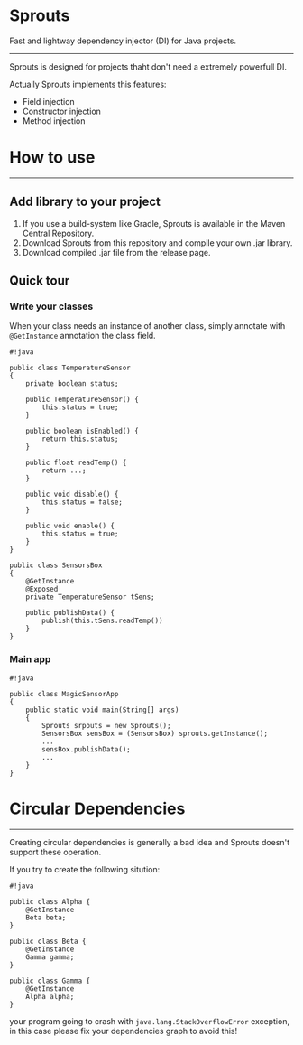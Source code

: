 # Sprouts #
Fast and lightway dependency injector (DI) for Java projects.
______________________________________________________________

Sprouts is designed for projects thaht don't need a extremely powerfull DI.

Actually Sprouts implements this features:

* Field injection
* Constructor injection
* Method injection

# How to use #
______________

## Add library to your project ##

1. If you use a build-system like Gradle, Sprouts is available in the Maven Central Repository.
2. Download Sprouts from this repository and compile your own .jar library.
3. Download compiled .jar file from the release page.

## Quick tour ##

### Write your classes ###

When your class needs an instance of another class, simply annotate with `@GetInstance` annotation the class field.
```
#!java

public class TemperatureSensor
{
	private boolean status;

	public TemperatureSensor() {
		this.status = true;
	}

	public boolean isEnabled() {
		return this.status;
	}

	public float readTemp() {
		return ...;
	}

	public void disable() {
		this.status = false;
	}

	public void enable() {
		this.status = true;
	}
}

public class SensorsBox
{
	@GetInstance
	@Exposed
	private TemperatureSensor tSens;

	public publishData() {
		publish(this.tSens.readTemp())
	}
}

```
### Main app ###
```
#!java

public class MagicSensorApp
{
	public static void main(String[] args)
	{
		Sprouts srpouts = new Sprouts();
		SensorsBox sensBox = (SensorsBox) sprouts.getInstance();
		...
		sensBox.publishData();
		...
	}
}
```

# Circular Dependencies #
_________________________

Creating circular dependencies is generally a bad idea and Sprouts doesn't support these operation.

If you try to create the following sitution:

```
#!java

public class Alpha {
	@GetInstance
	Beta beta;
}

public class Beta {
	@GetInstance
	Gamma gamma;
}

public class Gamma {
	@GetInstance
	Alpha alpha;
}
```
your program going to crash with `java.lang.StackOverflowError` exception, in this case please fix your dependencies graph to avoid this!